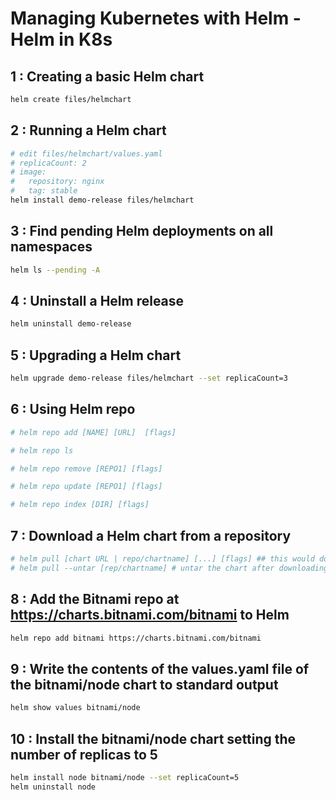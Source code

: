 # Managing Kubernetes with Helm - Helm in K8s

## 1 : Creating a basic Helm chart

```bash
helm create files/helmchart
```

## 2 : Running a Helm chart

```bash
# edit files/helmchart/values.yaml
# replicaCount: 2
# image:
#   repository: nginx
#   tag: stable
helm install demo-release files/helmchart
```

## 3 : Find pending Helm deployments on all namespaces

```bash
helm ls --pending -A
```

## 4 : Uninstall a Helm release

```bash
helm uninstall demo-release
```

## 5 : Upgrading a Helm chart

```bash
helm upgrade demo-release files/helmchart --set replicaCount=3
```

## 6 : Using Helm repo

```bash
# helm repo add [NAME] [URL]  [flags]

# helm repo ls

# helm repo remove [REPO1] [flags]

# helm repo update [REPO1] [flags]

# helm repo index [DIR] [flags]
```

## 7 : Download a Helm chart from a repository

```bash
# helm pull [chart URL | repo/chartname] [...] [flags] ## this would download a helm, not install 
# helm pull --untar [rep/chartname] # untar the chart after downloading it 
```

## 8 : Add the Bitnami repo at https://charts.bitnami.com/bitnami to Helm

```bash
helm repo add bitnami https://charts.bitnami.com/bitnami
```

## 9 : Write the contents of the values.yaml file of the bitnami/node chart to standard output

```bash
helm show values bitnami/node
```

## 10 : Install the bitnami/node chart setting the number of replicas to 5

```bash
helm install node bitnami/node --set replicaCount=5
helm uninstall node
```
